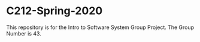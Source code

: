 # C212-Spring-2020
This repository is for the Intro to Software System Group Project. The Group Number is 43.
